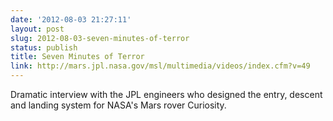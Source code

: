 ```yaml
---
date: '2012-08-03 21:27:11'
layout: post
slug: 2012-08-03-seven-minutes-of-terror
status: publish
title: Seven Minutes of Terror
link: http://mars.jpl.nasa.gov/msl/multimedia/videos/index.cfm?v=49
---
```


Dramatic interview with the JPL engineers who designed the entry, descent and landing system for NASA's Mars rover Curiosity.
